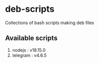 # deb-scripts

Collections of bash scripts making deb files

## Available scripts 

1. nodejs : v18.15.0
2. telegram : v4.6.5
